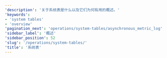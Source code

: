 ```yaml
---
'description': '关于系统表是什么以及它们为何有用的概述。'
'keywords':
- 'system tables'
- 'overview'
'pagination_next': 'operations/system-tables/asynchronous_metric_log'
'sidebar_label': '概述'
'sidebar_position': 52
'slug': '/operations/system-tables/'
'title': '系统表'
---
```


<!-- 该页面的目录表是通过 https://github.com/ClickHouse/clickhouse-docs/blob/main/scripts/autogenerate-table-of-contents.sh 自动生成的，来源于 YAML 前言字段：slug, description, title。

如果您发现错误，请编辑页面本身的 YML 前言。 -->
